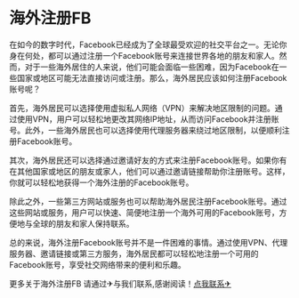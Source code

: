 # 海外注册FB

在如今的数字时代，Facebook已经成为了全球最受欢迎的社交平台之一。无论你身在何处，都可以通过注册一个Facebook账号来连接世界各地的朋友和家人。然而，对于一些海外居住的人来说，他们可能会面临一些困难，因为Facebook在一些国家或地区可能无法直接访问或注册。那么，海外居民应该如何注册Facebook账号呢？

首先，海外居民可以选择使用虚拟私人网络（VPN）来解决地区限制的问题。通过使用VPN，用户可以轻松地更改其网络IP地址，从而访问Facebook并注册账号。此外，一些海外居民也可以选择使用代理服务器来绕过地区限制，以便顺利注册Facebook账号。

其次，海外居民还可以选择通过邀请好友的方式来注册Facebook账号。如果你有在其他国家或地区的朋友或家人，他们可以通过邀请链接帮助你注册账号。这样，你就可以轻松地获得一个海外注册的Facebook账号。

除此之外，一些第三方网站或服务也可以帮助海外居民注册Facebook账号。通过这些网站或服务，用户可以快速、简便地注册一个海外可用的Facebook账号，方便地与全球的朋友和家人保持联系。

总的来说，海外注册Facebook账号并不是一件困难的事情。通过使用VPN、代理服务器、邀请链接或第三方服务，海外居民都可以轻松地注册一个可用的Facebook账号，享受社交网络带来的便利和乐趣。

更多关于海外注册FB 请通过✈与我们联系,感谢阅读！[点我联系✈](https://home.k02.cc)